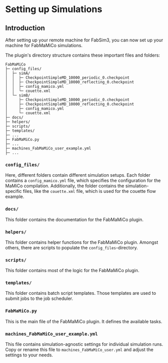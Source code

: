# Setting up Simulations

## Introduction

After setting up your remote machine for FabSim3, you can now set up your machine for FabMaMiCo simulations.

The plugin's directory structure contains these important files and folders:

```
FabMaMiCo
├─ config_files/
│  ├─ simA/
│  │  ├─ CheckpointSimpleMD_10000_periodic_0.checkpoint
│  │  ├─ CheckpointSimpleMD_10000_reflecting_0.checkpoint
│  │  ├─ config_mamico.yml
│  │  └─ couette.xml
│  └─ simB/
│     ├─ CheckpointSimpleMD_10000_periodic_0.checkpoint
│     ├─ CheckpointSimpleMD_10000_reflecting_0.checkpoint
│     ├─ config_mamico.yml
│     └─ couette.xml
├─ docs/
├─ helpers/
├─ scripts/
├─ templates/
├─ ...
├─ FabMaMiCo.py
├─ ...
├─ machines_FabMaMiCo_user_example.yml
├─ ...
```

### `config_files/`

Here, different folders contain different simulation setups.
Each folder contains a `config_mamico.yml` file, which specifies the configuration for the MaMiCo compilation.
Additionally, the folder contains the simulation-specific files, like the `couette.xml` file, which is used for the couette flow example.

### `docs/`

This folder contains the documentation for the FabMaMiCo plugin.

### `helpers/`

This folder contains helper functions for the FabMaMiCo plugin.
Amongst others, there are scripts to populate the `config_files`-directory.

### `scripts/`

This folder contains most of the logic for the FabMaMiCo plugin.

### `templates/`

This folder contains batch script templates.
Those templates are used to submit jobs to the job scheduler.

### `FabMaMiCo.py`

This is the main file of the FabMaMiCo plugin.
It defines the available tasks.

### `machines_FabMaMiCo_user_example.yml`

This file contains simulation-agnostic settings for individual simulation runs.
Copy or rename this file to `machines_FabMaMiCo_user.yml` and adjust the settings to your needs.
